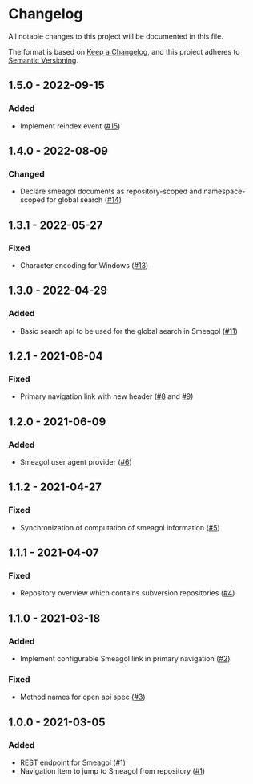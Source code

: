 # Changelog
All notable changes to this project will be documented in this file.

The format is based on [Keep a Changelog](https://keepachangelog.com/en/1.0.0/),
and this project adheres to [Semantic Versioning](https://semver.org/spec/v2.0.0.html).

## 1.5.0 - 2022-09-15
### Added
- Implement reindex event ([#15](https://github.com/scm-manager/scm-smeagol-plugin/pull/15))

## 1.4.0 - 2022-08-09
### Changed
- Declare smeagol documents as repository-scoped and namespace-scoped for global search ([#14](https://github.com/scm-manager/scm-smeagol-plugin/pull/14))

## 1.3.1 - 2022-05-27
### Fixed
- Character encoding for Windows ([#13](https://github.com/scm-manager/scm-smeagol-plugin/pull/13))

## 1.3.0 - 2022-04-29
### Added
- Basic search api to be used for the global search in Smeagol ([#11](https://github.com/scm-manager/scm-smeagol-plugin/pull/11))

## 1.2.1 - 2021-08-04
### Fixed
- Primary navigation link with new header ([#8](https://github.com/scm-manager/scm-smeagol-plugin/issues/8) and [#9](https://github.com/scm-manager/scm-smeagol-plugin/pull/9))

## 1.2.0 - 2021-06-09
### Added
- Smeagol user agent provider ([#6](https://github.com/scm-manager/scm-smeagol-plugin/pull/6))

## 1.1.2 - 2021-04-27
### Fixed
- Synchronization of computation of smeagol information ([#5](https://github.com/scm-manager/scm-smeagol-plugin/pull/5))

## 1.1.1 - 2021-04-07
### Fixed
- Repository overview which contains subversion repositories ([#4](https://github.com/scm-manager/scm-smeagol-plugin/pull/4))

## 1.1.0 - 2021-03-18
### Added
- Implement configurable Smeagol link in primary navigation ([#2](https://github.com/scm-manager/scm-smeagol-plugin/pull/2))

### Fixed
- Method names for open api spec ([#3](https://github.com/scm-manager/scm-smeagol-plugin/pull/3))

## 1.0.0 - 2021-03-05
### Added
- REST endpoint for Smeagol ([#1](https://github.com/scm-manager/scm-smeagol-plugin/pull/1))
- Navigation item to jump to Smeagol from repository ([#1](https://github.com/scm-manager/scm-smeagol-plugin/pull/1))

